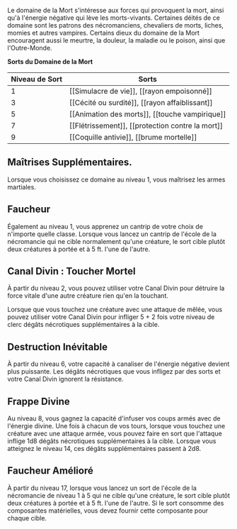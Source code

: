 Le domaine de la Mort s'intéresse aux forces qui provoquent la mort, ainsi qu'à l'énergie négative qui lève les morts-vivants. Certaines déités de ce domaine sont les patrons des nécromanciens, chevaliers de morts, liches, momies et autres vampires. Certains dieux du domaine de la Mort encouragent aussi le meurtre, la douleur, la maladie ou le poison, ainsi que l'Outre-Monde.

**Sorts du Domaine de la Mort**

| Niveau de Sort | Sorts                                            |
| -------------- | ------------------------------------------------ |
| 1              | [[Simulacre de vie]], [[rayon empoisonné]]       |
| 3              | [[Cécité ou surdité]], [[rayon affaiblissant]]   |
| 5              | [[Animation des morts]], [[touche vampirique]]   |
| 7              | [[Flétrissement]], [[protection contre la mort]] |
| 9              | [[Coquille antivie]], [[brume mortelle]]         |

## Maîtrises Supplémentaires.

Lorsque vous choisissez ce domaine au niveau 1, vous maîtrisez les armes martiales.

## Faucheur

Également au niveau 1, vous apprenez un cantrip de votre choix de n'importe quelle classe. Lorsque vous lancez un cantrip de l'école de la nécromancie qui ne cible normalement qu'une créature, le sort cible plutôt deux créatures à portée et à 5 ft. l'une de l'autre.

## Canal Divin : Toucher Mortel

À partir du niveau 2, vous pouvez utiliser votre Canal Divin pour détruire la force vitale d'une autre créature rien qu'en la touchant.

Lorsque que vous touchez une créature avec une attaque de mêlée, vous pouvez utiliser votre Canal Divin pour infliger 5 + 2 fois votre niveau de clerc dégâts nécrotiques supplémentaires à la cible.

## Destruction Inévitable

À partir du niveau 6, votre capacité à canaliser de l'énergie négative devient plus puissante. Les dégâts nécrotiques que vous infligez par des sorts et votre Canal Divin ignorent la résistance.

## Frappe Divine

Au niveau 8, vous gagnez la capacité d'infuser vos coups armés avec de l'énergie divine. Une fois à chacun de vos tours, lorsque vous touchez une créature avec une attaque armée, vous pouvez faire en sort que l'attaque inflige 1d8 dégâts nécrotiques supplémentaires à la cible. Lorsque vous atteignez le niveau 14, ces dégâts supplémentaires passent à 2d8.

## Faucheur Amélioré

À partir du niveau 17, lorsque vous lancez un sort de l'école de la nécromancie de niveau 1 à 5 qui ne cible qu'une créature, le sort cible plutôt deux créatures à portée et à 5 ft. l'une de l'autre. Si le sort consomme des composantes matérielles, vous devez fournir cette composante pour chaque cible.
